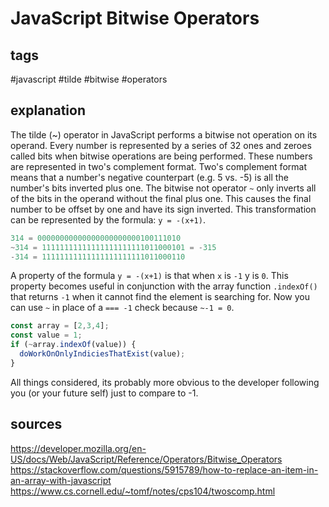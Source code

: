 # JavaScript Bitwise Operators
## tags
#javascript #tilde #bitwise #operators

## explanation
The tilde (~) operator in JavaScript performs a bitwise not operation on its operand. Every number is represented by a series of 32 ones and zeroes called bits when bitwise operations are being performed. These numbers are represented in two's complement format. Two's complement format means that a number's negative counterpart (e.g. 5 vs. -5) is all the number's bits inverted plus one. The bitwise not operator `~` only inverts all of the bits in the operand without the final plus one. This causes the final number to be offset by one and have its sign inverted. This transformation can be represented by the formula: `y = -(x+1)`. 

```javascript
314 = 00000000000000000000000100111010
~314 = 11111111111111111111111011000101 = -315
-314 = 11111111111111111111111011000110
```

A property of the formula `y = -(x+1)` is that when `x` is `-1` y is `0`. This property becomes useful in conjunction with the array function `.indexOf()` that returns `-1` when it cannot find the element is searching for. Now you can use `~` in place of a `=== -1` check because `~-1 = 0`. 

```javascript
const array = [2,3,4];
const value = 1;
if (~array.indexOf(value)) {
  doWorkOnOnlyIndiciesThatExist(value);
}
```

All things considered, its probably more obvious to the developer following you (or your future self) just to compare to -1.

## sources
https://developer.mozilla.org/en-US/docs/Web/JavaScript/Reference/Operators/Bitwise_Operators
https://stackoverflow.com/questions/5915789/how-to-replace-an-item-in-an-array-with-javascript
https://www.cs.cornell.edu/~tomf/notes/cps104/twoscomp.html
